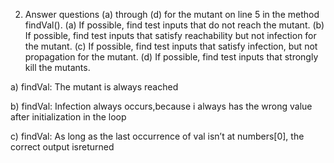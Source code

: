 ﻿


2. Answer questions (a) through (d) for the mutant on line 5 in the method findVal(). (a) If possible, find test inputs that do not reach the mutant. (b) If possible, find test inputs that satisfy reachability but not infection for the mutant. (c) If possible, find test inputs that satisfy infection, but not propagation for the mutant. (d) If possible, find test inputs that strongly kill the mutants.

a) findVal: The mutant is always reached

b) findVal: Infection always occurs,because i always has the wrong value after initialization in the loop

c) findVal: As long as the last occurrence of val isn’t at numbers[0], the correct output isreturned
